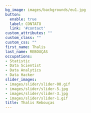 ```yaml
---
bg_image: images/backgrounds/eu1.jpg
button:
  enable: true
  label: CONTATO
  link: '#contact'
custom_attributes: ""
custom_class: ""
custom_css: ""
first_name: Thalis
last_name: REBOUÇAS
occupations:
- Statistic
- Data Scientist
- Data Analytics
- Data Hacker
slider_images:
- images/slider/slider-00.gif
- images/slider/slider-5.jpg
- images/slider/slider-3.jpg
- images/slider/slider-1.gif
title: Thalis Rebouças
---
```

